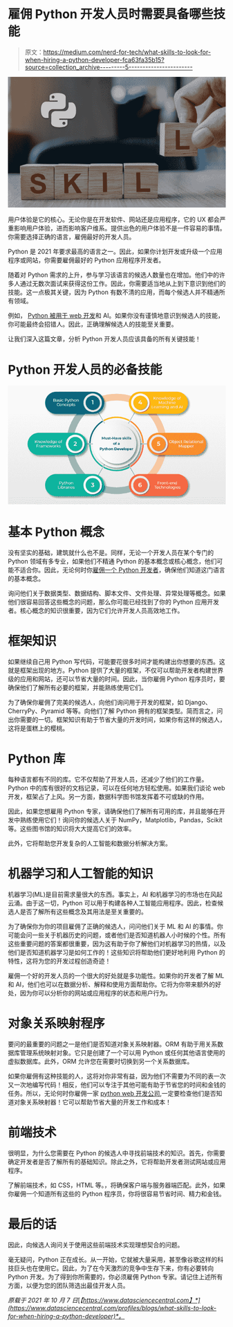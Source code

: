 # 雇佣 Python 开发人员时需要具备哪些技能

> 原文：<https://medium.com/nerd-for-tech/what-skills-to-look-for-when-hiring-a-python-developer-fca63fa35b15?source=collection_archive---------5----------------------->

![](img/b320cc7a7593d68858ea216123235b03.png)

用户体验是它的核心。无论你是在开发软件、网站还是应用程序，它的 UX 都会严重影响用户体验，进而影响客户维系。提供出色的用户体验不是一件容易的事情。你需要选择正确的语言，雇佣最好的开发人员。

Python 是 2021 年要求最高的语言之一。因此，如果你计划开发或升级一个应用程序或网站，你需要雇佣最好的 Python 应用程序开发者。

随着对 Python 需求的上升，参与学习该语言的候选人数量也在增加。他们中的许多人通过无数次面试来获得这份工作。因此，你需要适当地从上到下意识到他们的技能。这一点极其关键，因为 Python 有数不清的应用，而每个候选人并不精通所有领域。

例如， [Python 被用于 web 开发](https://www.datasciencecentral.com/profiles/blogs/top-reasons-to-use-python-language-for-web-application)和 AI。如果你没有谨慎地意识到候选人的技能，你可能最终会招错人。因此，正确理解候选人的技能至关重要。

让我们深入这篇文章，分析 Python 开发人员应该具备的所有关键技能！

# Python 开发人员的必备技能

![](img/4f36ba3085d65449c7d5fd14f461714f.png)

# 基本 Python 概念

没有坚实的基础，建筑就什么也不是。同样，无论一个开发人员在某个专门的 Python 领域有多专业，如果他们不精通 Python 的基本概念或核心概念，他们可能不适合你。因此，无论何时你[雇佣一个 Python 开发者](https://www.inexture.com/hire-python-app-developers/)，确保他们知道这门语言的基本概念。

询问他们关于数据类型、数据结构、脚本文件、文件处理、异常处理等概念。如果他们很容易回答这些概念的问题，那么你可能已经找到了你的 Python 应用开发者。核心概念的知识很重要，因为它们允许开发人员高效地工作。

# 框架知识

如果继续自己用 Python 写代码，可能要花很多时间才能构建出你想要的东西。这就是框架出现的地方。Python 提供了大量的框架，不仅可以帮助开发者构建世界级的应用和网站，还可以节省大量的时间。因此，当你雇佣 Python 程序员时，要确保他们了解所有必要的框架，并能熟练使用它们。

为了确保你雇佣了完美的候选人，向他们询问用于开发的框架，如 Django、CherryPy、Pyramid 等等。向他们了解 Python 拥有的框架类型。简而言之，问出你需要的一切。框架知识有助于节省大量的开发时间，如果你有这样的候选人，这将是蛋糕上的樱桃。

# Python 库

每种语言都有不同的库。它不仅帮助了开发人员，还减少了他们的工作量。Python 中的库有很好的文档记录，可以在任何地方轻松使用。如果我们谈论 web 开发，框架占了上风。另一方面，数据科学图书馆发挥着不可或缺的作用。

因此，如果您想雇用 Python 专家，请确保他们了解所有可用的库，并且能够在开发中熟练使用它们！询问你的候选人关于 NumPy，Matplotlib，Pandas，Scikit 等。这些图书馆的知识将大大提高它们的效率。

此外，它将帮助您开发复杂的人工智能和数据分析解决方案。

# 机器学习和人工智能的知识

机器学习(ML)是目前需求量很大的东西。事实上，AI 和机器学习的市场也在风起云涌。由于这一切，Python 可以用于构建各种人工智能应用程序。因此，检查候选人是否了解所有这些概念及其用法是至关重要的。

为了确保你为你的项目雇佣了正确的候选人，问问他们关于 ML 和 AI 的事情。你可能会问一些关于机器历史的问题，或者他们是否知道机器人小时候的个性。所有这些重要问题的答案都很重要，因为这有助于你了解他们对机器学习的热情，以及他们是否知道机器学习是如何工作的！这些知识将帮助他们更好地利用 Python 的特性，这将为您的开发过程创造奇迹！

雇佣一个好的开发人员的一个很大的好处就是多功能性。如果你的开发者了解 ML 和 AI，他们也可以在数据分析、解释和使用方面帮助你。它将为你带来额外的好处，因为你可以分析你的网站或应用程序的状态和用户行为。

# 对象关系映射程序

要问的最重要的问题之一是他们是否知道对象关系映射器。ORM 有助于用关系数据库管理系统映射对象。它只是创建了一个可以用 Python 或任何其他语言使用的虚拟数据库。此外，ORM 允许您在需要时切换到另一个关系数据库。

如果你雇佣有这种技能的人，这将对你非常有益，因为他们不需要为不同的表一次又一次地编写代码！相反，他们可以专注于其他可能有助于节省您的时间和金钱的任务。所以，无论何时你雇佣一家 [python web 开发公司](https://www.inexture.com/services/python-development-company-usa/),一定要检查他们是否知道对象关系映射器！它可以帮助节省大量的开发工作和成本！

# 前端技术

很明显，为什么您需要在 Python 的候选人中寻找前端技术的知识。首先，你需要确定开发者是否了解所有的基础知识。除此之外，它将帮助开发者测试网站或应用程序。

了解前端技术，如 CSS，HTML 等。，将确保客户端与服务器端匹配。此外，如果你雇佣一个知道所有这些的 Python 程序员，你将很容易节省时间、精力和金钱。

# 最后的话

因此，向候选人询问关于使用这些前端技术实现理想契合的问题。

毫无疑问，Python 正在成长。从一开始，它就被大量采用，甚至像谷歌这样的科技巨头也在使用它。因此，为了在今天激烈的竞争中生存下来，你有必要转向 Python 开发。为了得到你所需要的，你必须雇佣 Python 专家。请记住上述所有方面，以便为您的团队筛选出最佳开发人员。

*原载于 2021 年 10 月 7 日*[*【https://www.datasciencecentral.com】*](https://www.datasciencecentral.com/profiles/blogs/what-skills-to-look-for-when-hiring-a-python-developer)*。*
